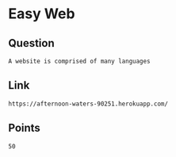 # Easy Web
## Question
	A website is comprised of many languages
## Link
  	https://afternoon-waters-90251.herokuapp.com/
## Points
	50
